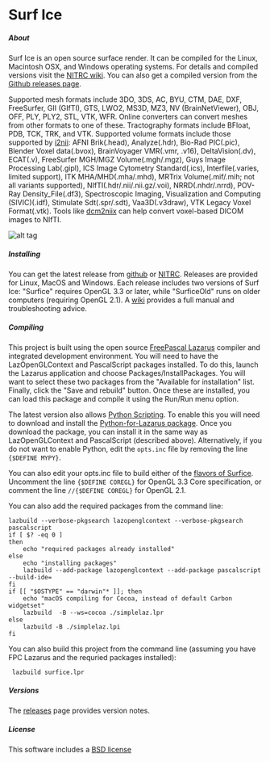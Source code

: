 # Surf Ice

##### About

Surf Ice is an open source surface render. It can be compiled for the Linux, Macintosh OSX, and Windows operating systems. For details and compiled versions visit the [NITRC wiki](https://www.nitrc.org/plugins/mwiki/index.php/surfice:MainPage). You can also get a compiled version from the [Github releases page](https://github.com/neurolabusc/surf-ice/releases).

Supported mesh formats include 3DO, 3DS, AC, BYU, CTM, DAE, DXF, FreeSurfer, GII (GIfTI), GTS, LWO2, MS3D, MZ3, NV (BrainNetViewer), OBJ, OFF, PLY, PLY2, STL, VTK, WFR. Online converters can convert meshes from other formats to one of these. Tractography formats include BFloat, PDB, TCK, TRK, and VTK. Supported volume formats include those supported by [i2nii](https://github.com/rordenlab/i2nii): AFNI Brik(.head), Analyze(.hdr), Bio-Rad PIC(.pic), Blender Voxel data(.bvox), BrainVoyager VMR(.vmr, .v16), DeltaVision(.dv), ECAT(.v), FreeSurfer MGH/MGZ Volume(.mgh/.mgz), Guys Image Processing Lab(.gipl), ICS Image Cytometry Standard(.ics), Interfile(.varies, limited support), ITK MHA/MHD(.mha/.mhd), MRTrix Volume(.mif/.mih; not all variants supported), NIfTI(.hdr/.nii/.nii.gz/.voi), NRRD(.nhdr/.nrrd), POV-Ray Density_File(.df3), Spectroscopic Imaging, Visualization and Computing (SIVIC)(.idf), Stimulate Sdt(.spr/.sdt), Vaa3D(.v3draw), VTK Legacy Voxel Format(.vtk). Tools like [dcm2niix](https://github.com/rordenlab/dcm2niix) can help convert voxel-based DICOM images to NIfTI.

![alt tag](https://github.com/neurolabusc/surf-ice/blob/master/Surfice.jpg)

##### Installing

You can get the latest release from [github](https://github.com/neurolabusc/surf-ice/releases) or [NITRC](https://www.nitrc.org/projects/surfice). Releases are provided for Linux, MacOS and Windows. Each release includes two versions of Surf Ice: "Surfice" requires OpenGL 3.3 or later, while "SurficeOld" runs on older computers (requiring OpenGL 2.1). A [wiki](https://www.nitrc.org/plugins/mwiki/index.php/surfice:MainPage) provides a full manual and troubleshooting advice.

##### Compiling

This project is built using the open source [FreePascal Lazarus](http://www.lazarus-ide.org/) compiler and integrated development environment. You will need to have the LazOpenGLContext and PascalScript packages installed. To do this, launch the Lazarus application and choose Packages/InstallPackages. You will want to select these two packages from the "Available for installation" list. Finally, click the "Save and rebuild" button. Once these are installed, you can load this package and compile it using the Run/Run menu option.

The latest version also allows [Python Scripting](https://github.com/neurolabusc/surf-ice/blob/master/PYTHON.md). To enable this you will need to download and install the [Python-for-Lazarus package](https://github.com/Alexey-T/Python-for-Lazarus). Once you download the package, you can install it in the same way as LazOpenGLContext and PascalScript (described above). Alternatively, if you do not want to enable Python, edit the `opts.inc` file by removing the line `{$DEFINE MYPY}`.

You can also edit your opts.inc file to build either of the [flavors of Surfice](https://www.nitrc.org/plugins/mwiki/index.php/surfice:MainPage#Versions). Uncomment the line `{$DEFINE COREGL}` for OpenGL 3.3 Core specification, or comment the line `//{$DEFINE COREGL}` for OpenGL 2.1.


You can also add the required packages from the command line:

```
lazbuild --verbose-pkgsearch lazopenglcontext --verbose-pkgsearch pascalscript
if [ $? -eq 0 ]
then
    echo "required packages already installed"
else
    echo "installing packages"
    lazbuild --add-package lazopenglcontext --add-package pascalscript --build-ide=
fi
if [[ "$OSTYPE" == "darwin"* ]]; then
	echo "macOS compiling for Cocoa, instead of default Carbon widgetset"
	lazbuild  -B --ws=cocoa ./simplelaz.lpr
else
	lazbuild -B ./simplelaz.lpi
fi
```

You can also build this project from the command line (assuming you have FPC Lazarus and the requried packages installed):

```
 lazbuild surfice.lpr
```

##### Versions

The [releases](https://github.com/neurolabusc/surf-ice/releases) page provides version notes.

##### License

This software includes a [BSD license](https://opensource.org/licenses/BSD-2-Clause)
